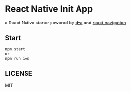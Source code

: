 # React Native Init App

a React Native starter powered by [dva](https://github.com/dvajs/dva) and [react-navigation](https://github.com/react-community/react-navigation)

## Start

```bash
npm start
or
npm run ios
```

## LICENSE

MIT
